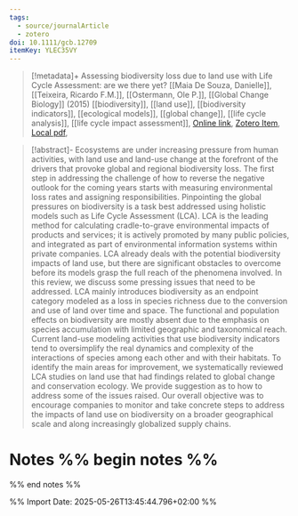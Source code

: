 ```yaml
---
tags:
  - source/journalArticle
  - zotero
doi: 10.1111/gcb.12709
itemKey: YLEC35VY
---
```

>[!metadata]+
> Assessing biodiversity loss due to land use with Life Cycle Assessment: are we there yet?
> [[Maia De Souza, Danielle]], [[Teixeira, Ricardo F.M.]], [[Ostermann, Ole P.]], 
> [[Global Change Biology]] (2015)
> [[biodiversity]], [[land use]], [[biodiversity indicators]], [[ecological models]], [[global change]], [[life cycle analysis]], [[life cycle impact assessment]], 
> [Online link](https://onlinelibrary.wiley.com/doi/abs/10.1111/gcb.12709), [Zotero Item](zotero://select/library/items/YLEC35VY), [Local pdf](file://C:/Users/aburg/Documents/references/zotero/storage/XXALEAQH/Souza2015_Assessingbiodiversity.pdf), 

>[!abstract]-
>Ecosystems are under increasing pressure from human activities, with land use and land-use change at the forefront of the drivers that provoke global and regional biodiversity loss. The first step in addressing the challenge of how to reverse the negative outlook for the coming years starts with measuring environmental loss rates and assigning responsibilities. Pinpointing the global pressures on biodiversity is a task best addressed using holistic models such as Life Cycle Assessment (LCA). LCA is the leading method for calculating cradle-to-grave environmental impacts of products and services; it is actively promoted by many public policies, and integrated as part of environmental information systems within private companies. LCA already deals with the potential biodiversity impacts of land use, but there are significant obstacles to overcome before its models grasp the full reach of the phenomena involved. In this review, we discuss some pressing issues that need to be addressed. LCA mainly introduces biodiversity as an endpoint category modeled as a loss in species richness due to the conversion and use of land over time and space. The functional and population effects on biodiversity are mostly absent due to the emphasis on species accumulation with limited geographic and taxonomical reach. Current land-use modeling activities that use biodiversity indicators tend to oversimplify the real dynamics and complexity of the interactions of species among each other and with their habitats. To identify the main areas for improvement, we systematically reviewed LCA studies on land use that had findings related to global change and conservation ecology. We provide suggestion as to how to address some of the issues raised. Our overall objective was to encourage companies to monitor and take concrete steps to address the impacts of land use on biodiversity on a broader geographical scale and along increasingly globalized supply chains.

# Notes %% begin notes %%

%% end notes %%




%% Import Date: 2025-05-26T13:45:44.796+02:00 %%
